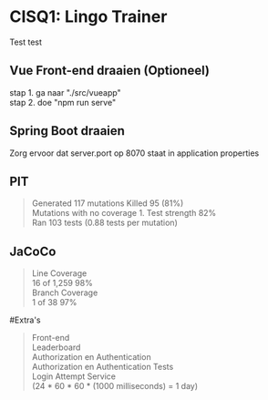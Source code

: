 # CISQ1: Lingo Trainer

Test
test

## Vue Front-end draaien (Optioneel)
stap 1. ga naar "./src/vueapp" \
stap 2. doe "npm run serve"

## Spring Boot draaien
Zorg ervoor dat server.port op 8070 staat in application properties

## PIT
> Generated 117 mutations Killed 95 (81%) \
> Mutations with no coverage 1. Test strength 82% \
> Ran 103 tests (0.88 tests per mutation)

## JaCoCo
> Line Coverage  \
>16 of 1,259	98%\
> Branch Coverage  \
>	1 of 38	97% 

#Extra's
> Front-end \
> Leaderboard \
> Authorization en Authentication \
> Authorization en Authentication Tests \
> Login Attempt Service \
> (24 * 60 * 60 * (1000 milliseconds) = 1 day)